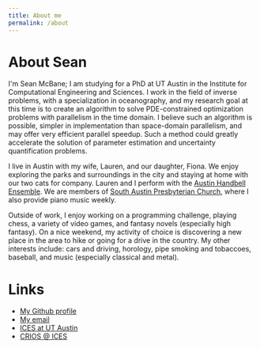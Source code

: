 ```yaml
---
title: About me
permalink: /about
---
```


# About Sean
I'm Sean McBane; I am studying for a PhD at UT Austin in the Institute for
Computational Engineering and Sciences. I work in the field of inverse problems,
with a specialization in oceanography, and my research goal at this time is to
create an algorithm to solve PDE-constrained optimization problems with
parallelism in the time domain. I believe such an algorithm is possible, simpler
in implementation than space-domain parallelism, and may offer very efficient
parallel speedup. Such a method could greatly accelerate the solution of parameter
estimation and uncertainty quantification problems.

I live in Austin with my wife, Lauren, and our daughter, Fiona. We enjoy
exploring the parks and surroundings in the city and staying at home with our
two cats for company. Lauren and I perform with the
[Austin Handbell Ensemble](https://www.austinhandbells.org/). We are members of
[South Austin Presbyterian Church](http://www.southaustinpres.org/),
where I also provide piano music weekly.

Outside of work, I enjoy working on a programming challenge, playing chess, a
variety of video games, and fantasy novels (especially high fantasy). On a
nice weekend, my activity of choice is discovering a new place in the area to
hike or going for a drive in the country. My other interests include: cars and
driving, horology, pipe smoking and tobaccoes, baseball, and music
(especially classical and metal).

# Links
- [My Github profile](https://github.com/slmcbane)
- [My email](mailto:I-dig-Frechet@protonmail.com)
- [ICES at UT Austin](https://www.ices.utexas.edu/)
- [CRIOS @ ICES](https://www.ices.utexas.edu/research/centers-groups/crios/)

